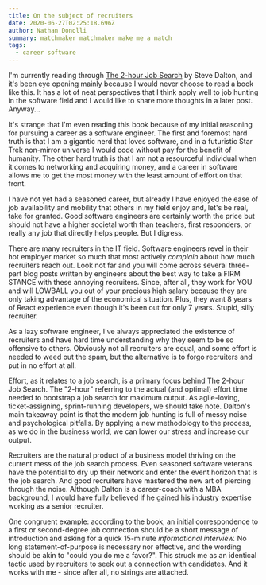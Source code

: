 ```yaml
---
title: On the subject of recruiters
date: 2020-06-27T02:25:18.696Z
author: Nathan Donolli
summary: matchmaker matchmaker make me a match
tags:
  - career software
---
```

I'm currently reading through [The 2-hour Job Search](https://2hourjobsearch.com/) by Steve Dalton, and it's been eye opening mainly because I would never choose to read a book like this.  It has a lot of neat perspectives that I think apply well to job hunting in the software field and I would like to share more thoughts in a later post. Anyway...

It's strange that I'm even reading this book because of my initial reasoning for pursuing a career as a software engineer. The first and foremost hard truth is that I am a gigantic nerd that loves software, and in a futuristic Star Trek non-mirror universe I would code without pay for the benefit of humanity.  The other hard truth is that I am not a resourceful individual when it comes to networking and acquiring money, and a career in software allows me to get the most money with the least amount of effort on that front.

I have not yet had a seasoned career, but already I have enjoyed the ease of job availability and mobility that others in my field enjoy and, let's be real, take for granted.  Good software engineers are certainly worth the price but should not have a higher societal worth than teachers, first responders, or really any job that directly helps people. But I digress.

There are many recruiters in the IT field. Software engineers revel in their hot employer market so much that most actively *complain* about how much recruiters reach out.  Look not far and you will come across several three-part blog posts written by engineers about the best way to take a FIRM STANCE with these annoying recruiters. Since, after all, they work for YOU and will LOWBALL you out of your precious high salary because they are only taking advantage of the economical situation.  Plus, they want 8 years of React experience even though it's been out for only 7 years. Stupid, silly recruiter.

As a lazy software engineer, I've always appreciated the existence of recruiters and have hard time understanding why they seem to be so offensive to others.  Obviously not all recruiters are equal, and some effort is needed to weed out the spam, but the alternative is to forgo recruiters and put in no effort at all.

Effort, as it relates to a job search, is a primary focus behind The 2-hour Job Search.  The "2-hour" referring to the actual (and optimal) effort time needed to bootstrap a job search for maximum output.  As agile-loving, ticket-assigning, sprint-running developers, we should take note. Dalton's main takeaway point is that the modern job hunting is full of messy noise and psychological pitfalls.  By applying a new methodology to the process, as we do in the business world, we can lower our stress and increase our output.

Recruiters are the natural product of a business model thriving on the current mess of the job search process. Even seasoned software veterans have the potential to dry up their network and enter the event horizon that is the job search. And good recruiters have mastered the new art of piercing through the noise.  Although Dalton is a career-coach with a MBA background, I would have fully believed if he gained his industry expertise working as a senior recruiter.

One congruent example: according to the book, an initial correspondence to a first or second-degree job connection should be a short message of introduction and asking for a quick 15-minute *informational interview.*  No long statement-of-purpose is necessary nor effective, and the wording should be akin to "could you do me a favor?".  This struck me as an identical tactic used by recruiters to seek out a connection with candidates.  And it works with me - since after all, no strings are attached.